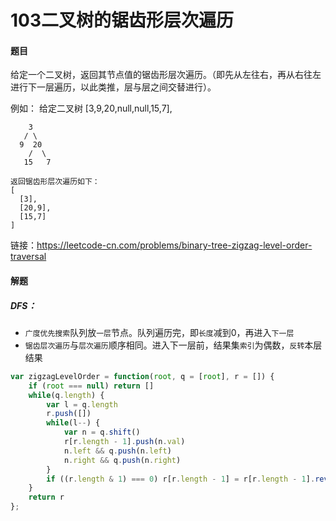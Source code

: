 # 103二叉树的锯齿形层次遍历

#### 题目

给定一个二叉树，返回其节点值的锯齿形层次遍历。（即先从左往右，再从右往左进行下一层遍历，以此类推，层与层之间交替进行）。

例如：
给定二叉树 [3,9,20,null,null,15,7],

    	3
       / \
      9  20
        /  \
       15   7
       
    返回锯齿形层次遍历如下：
    [
      [3],
      [20,9],
      [15,7]
    ]

链接：https://leetcode-cn.com/problems/binary-tree-zigzag-level-order-traversal



#### 解题

##### DFS：

- `广度优先搜索`队列放`一层`节点。队列遍历完，即`长度`减到0，再进入`下一层`
- `锯齿层次遍历`与`层次遍历`顺序相同。进入下一层前，结果集`索引`为偶数，`反转`本层结果

```js
var zigzagLevelOrder = function(root, q = [root], r = []) {
    if (root === null) return []
    while(q.length) {
        var l = q.length
        r.push([])
        while(l--) {
            var n = q.shift()
            r[r.length - 1].push(n.val)
            n.left && q.push(n.left)
            n.right && q.push(n.right)
        }
        if ((r.length & 1) === 0) r[r.length - 1] = r[r.length - 1].reverse()
    }
    return r
};
```

